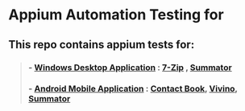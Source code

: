 # Appium Automation Testing for
## This repo contains appium tests for:
> ### - [Windows Desktop Application](https://github.com/st-iliev/QA-Automation/tree/main/Appium%20Testing/Desktop) : [7-Zip](https://github.com/st-iliev/QA-Automation/tree/main/Appium%20Testing/Desktop/NUnitProjectAppium%207-Zip%20Windows%20App) , [Summator](https://github.com/st-iliev/QA-Automation/tree/main/Appium%20Testing/Desktop/NunitProjectAppium%20Summator%20Windows%20App)
> ### - [Android Mobile Application](https://github.com/st-iliev/QA-Automation/tree/main/Appium%20Testing/Mobile) : [Contact Book](https://github.com/st-iliev/QA-Automation/tree/main/Appium%20Testing/Mobile/NUnitProject%20ConctactBook%20Android%20App), [Vivino](https://github.com/st-iliev/QA-Automation/tree/main/Appium%20Testing/Mobile/NUnitProject%20Vivino%20Android%20App), [Summator](https://github.com/st-iliev/QA-Automation/tree/main/Appium%20Testing/Mobile/NUnutProject%20Summator%20Android%20App)


